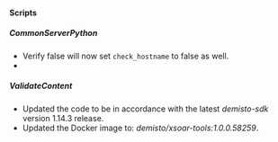 
#### Scripts


##### CommonServerPython

- Verify false will now set `check_hostname` to false as well.
- 
##### ValidateContent

- Updated the code to be in accordance with the latest *demisto-sdk* version 1.14.3 release.
- Updated the Docker image to: *demisto/xsoar-tools:1.0.0.58259*.

